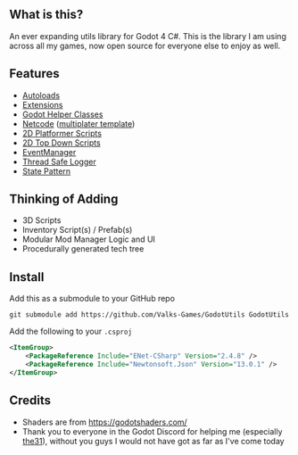 ## What is this?
An ever expanding utils library for Godot 4 C#. This is the library I am using across all my games, now open source for everyone else to enjoy as well.

## Features
- [Autoloads](https://github.com/ValksGodotTools/GodotUtils/tree/main/Autoload)
- [Extensions](https://github.com/ValksGodotTools/GodotUtils/tree/main/Extensions)
- [Godot Helper Classes](https://github.com/ValksGodotTools/GodotUtils/tree/main/Godot%20Helpers)
- [Netcode](https://github.com/ValksGodotTools/GodotUtils/tree/main/Netcode) ([multiplater template](https://github.com/ValksGodotTools/Multiplayer))
- [2D Platformer Scripts](https://github.com/ValksGodotTools/GodotUtils/tree/main/World2D/Platformer)
- [2D Top Down Scripts](https://github.com/ValksGodotTools/GodotUtils/tree/main/World2D/TopDown)
- [EventManager](https://github.com/ValksGodotTools/GodotUtils/blob/main/EventManager.cs)
- [Thread Safe Logger](https://github.com/ValksGodotTools/GodotUtils/blob/main/Logger.cs)
- [State Pattern](https://github.com/ValksGodotTools/GodotUtils/blob/main/State.cs)

## Thinking of Adding
- 3D Scripts
- Inventory Script(s) / Prefab(s)
- Modular Mod Manager Logic and UI
- Procedurally generated tech tree

## Install
Add this as a submodule to your GitHub repo
```
git submodule add https://github.com/Valks-Games/GodotUtils GodotUtils
```

Add the following to your `.csproj`
```xml
<ItemGroup>
    <PackageReference Include="ENet-CSharp" Version="2.4.8" />
    <PackageReference Include="Newtonsoft.Json" Version="13.0.1" />
</ItemGroup>
```

## Credits
- Shaders are from https://godotshaders.com/
- Thank you to everyone in the Godot Discord for helping me (especially [the31](https://github.com/31)), without you guys I would not have got as far as I've come today
